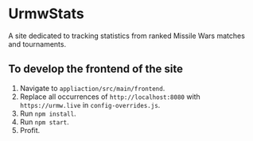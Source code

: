 # UrmwStats

A site dedicated to tracking statistics from ranked Missile Wars matches and tournaments.

## To develop the frontend of the site

1. Navigate to `appliaction/src/main/frontend`.
2. Replace all occurrences of `http://localhost:8080` with `https://urmw.live` in `config-overrides.js`.
3. Run `npm install`.
4. Run `npm start`.
5. Profit.
